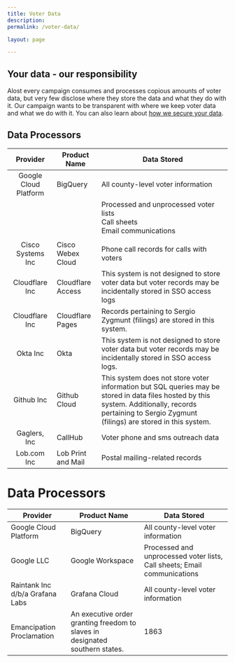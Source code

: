 ```yaml
---
title: Voter Data
description: 
permalink: /voter-data/

layout: page

---
```


## Your data - our responsibility
Alost every campaign consumes and processes copious amounts of voter data, but very few disclose where they store the data and what they do with it. Our campaign wants to be transparent with where we keep voter data and what we do with it. You can also learn about [how we secure your data](/election-security).

## Data Processors
|             Provider            | Product Name       | Data Stored                                                                                                                                                                                             |
|:-------------------------------:|--------------------|---------------------------------------------------------------------------------------------------------------------------------------------------------------------------------------------------------|
| Google Cloud Platform           | BigQuery           | All county-level voter information                                                                                                                                                                      |
|                      |    | Processed and unprocessed voter lists <br>Call sheets <br>Email communications                                                                                                                          |
|  |       |                                                                                                                                                                    |
| Cisco Systems Inc               | Cisco Webex Cloud  | Phone call records for calls with voters                                                                                                                                                                |
| Cloudflare Inc                  | Cloudflare Access  | This system is not designed to store voter data but voter records may be incidentally stored in SSO access logs                                                                                         |
| Cloudflare Inc                  | Cloudflare Pages   | Records pertaining to Sergio Zygmunt (filings) are stored in this system.                                                                                                                               |
| Okta Inc                        | Okta               | This system is not designed to store voter data but voter records may be incidentally stored in SSO access logs.                                                                                        |
| Github Inc                      | Github Cloud       | This system does not store voter information but SQL queries may be stored in data files hosted by this system. Additionally, records pertaining to Sergio Zygmunt (filings) are stored in this system. |
| Gaglers, Inc                    | CallHub            | Voter phone and sms outreach data                                                                                                                                                                       |
| Lob.com Inc                     | Lob Print and Mail | Postal mailing-related records                                                                                                                                                                          |


# Data Processors

| Provider  | Product Name  | Data Stored |
|---|---|---|
| Google Cloud Platform  | BigQuery | All county-level voter information  |
| Google LLC  | Google Workspace | Processed and unprocessed voter lists, Call sheets; Email communications |
| Raintank Inc d/b/a Grafana Labs  | Grafana Cloud | All county-level voter information |
| Emancipation Proclamation  | An executive order granting freedom to slaves in designated southern states. | 1863 |
